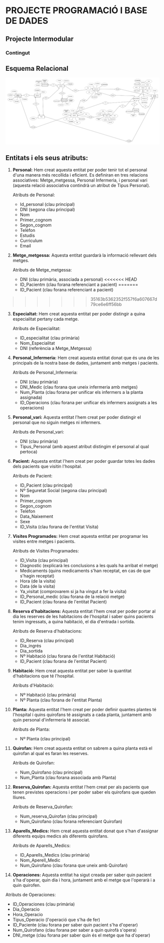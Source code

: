 # PROJECTE PROGRAMACIÓ I BASE DE DADES

## Projecte Intermodular

### Contingut

## Esquema Relacional 
![Imagen esquema relacional](modelo_relacional.jpg)

## Entitats i els seus atributs:

1. **Personal:** Hem creat aquesta entitat per poder tenir tot el personal d'una manera més recollida i eficient. Es definiran en tres relacions associatives: Metge_metgessa, Personal Infermeria, i personal vari (aquesta relació associativa contindrà un atribut de Tipus Personal).
   
   Atributs de Personal:
   - Id_personal (clau principal)
   - DNI (segona clau principal)
   - Nom
   - Primer_cognom
   - Segon_cognom
   - Telèfon
   - Estudis
   - Curriculum
   - Email

2. **Metge_metgessa:** Aquesta entitat guardarà la informació rellevant dels metges.
   
   Atributs de Metge_metgessa:
   - DNI (clau primària, associada a personal)
<<<<<<< HEAD
   - ID_Pacientm (clau forana referenciant a pacient)
=======
   - ID_Pacient (clau forana referenciant a pacient)
>>>>>>> 35163b5362352f557f6a607667d79ce6e6ff56bb

3. **Especialtat:** Hem creat aquesta entitat per poder distingir a quina especialitat pertany cada metge.
   
   Atributs de Especialitat:
   - ID_especialitat (clau primària)
   - Nom_Especialitat
   - DNI (referència a Metge_Metgessa)

4. **Personal_Infermeria:** Hem creat aquesta entitat donat que és una de les principals de la nostra base de dades, juntament amb metges i pacients.
   
   Atributs de Personal_Infermeria:
   - DNI (clau primària)
   - DNI_Medic (clau forana que uneix infermeria amb metges)
   - Num_Planta (clau forana per unificar els infermers a la planta assignada)
   - ID_Operacions (clau forana per unificar els infermers assignats a les operacions)

5. **Personal_vari:** Aquesta entitat l'hem creat per poder distingir el personal que no siguin metges ni infermers.
   
   Atributs de Personal_vari:
   - DNI (clau primària)
   - Tipus_Personal (amb aquest atribut distingim el personal al qual pertoca)

6. **Pacient:** Aquesta entitat l'hem creat per poder guardar totes les dades dels pacients que visitin l'hospital.
   
   Atributs de Pacient:
   - ID_Pacient (clau principal)
   - Nº Seguretat Social (segona clau principal)
   - Nom
   - Primer_cognom
   - Segon_cognom
   - Telèfon
   - Data_Naixement
   - Sexe
   - ID_Visita (clau forana de l'entitat Visita)

7. **Visites Programades:** Hem creat aquesta entitat per programar les visites entre metges i pacients.
   
   Atributs de Visites Programades:
   - ID_Visita (clau principal)
   - Diagnostic (explicarà les conclusions a les quals ha arribat el metge)
   - Medicaments (quins medicaments s'han receptat, en cas de que s'hagin receptat)
   - Hora (de la visita)
   - Data (de la visita)
   - Ya_visitat (comprovarem si ja ha vingut a fer la visita)
   - ID_Personal_medic (clau forana de la relació metge)
   - ID_Pacient (clau forana de l'entitat Pacient)

8. **Reserva d'habitacions:** Aquesta entitat l'hem creat per poder portar al dia les reserves de les habitacions de l'hospital i saber quins pacients tenim ingressats, a quina habitació, el dia d'entrada i sortida.
   
   Atributs de Reserva d'habitacions:
   - ID_Reserva (clau principal)
   - Dia_ingrés
   - Dia_sortida
   - Nº Habitació (clau forana de l'entitat Habitació)
   - ID_Pacient (clau forana de l'entitat Pacient)

9. **Habitació:** Hem creat aquesta entitat per saber la quantitat d'habitacions que té l'hospital.
   
   Atributs d'Habitació:
   - Nº Habitació (clau primària)
   - Nº Planta (clau forana de l'entitat Planta)

10. **Planta:** Aquesta entitat l'hem creat per poder definir quantes plantes té l'hospital i quins quirofans té assignats a cada planta, juntament amb quin personal d'infermeria té associat.
   
    Atributs de Planta:
    - Nº Planta (clau principal)

11. **Quirofan:** Hem creat aquesta entitat on sabrem a quina planta està el quirofan al qual es faran les reserves.
   
    Atributs de Quirofan:
    - Num_Quirofano (clau principal)
    - Num_Planta (clau forana associada amb Planta)

12. **Reserva_Quirofan:** Aquesta entitat l'hem creat per als pacients que tenen previstes operacions i per poder saber els quirofans que queden lliures.
   
    Atributs de Reserva_Quirofan:
    - Num_reserva_Quirofan (clau principal)
    - Num_Quirofano (clau forana referenciant Quirofan)

13. **Aparells_Medics:** Hem creat aquesta entitat donat que s'han d'assignar diferents equips medics als diferents quirofans.
   
    Atributs de Aparells_Medics:
    - ID_Aparells_Medics (clau primària)
    - Nom_Aperell_Medic
    - Num_Quirofano (clau forana que uneix amb Quirofan)

14. **Operaciones:** Aquesta entitat ha sigut creada per saber quin pacient s'ha d'operar, quin dia i hora, juntament amb el metge que l'operarà i a quin quirofen.

   Atributs de Operaciones:
   - ID_Operaciones (clau primària)
   - Dia_Operacio
   - Hora_Operacio
   - Tipus_Operacio (l'operació que s'ha de fer)
   - ID_Paciente (clau forana per saber quin pacient s'ha d'operar)
   - Num_Quirofano (clau forana per saber a quin quirofà s'opera)
   - DNI_metge (clau forana per saber quin és el metge que ha d'operar)

